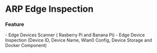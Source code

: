 <H1> ARP Edge Inspection </H1>

<H3> Feature </H3>
- Edge Devices Scanner ( Rasberry Pi and Banana Pi)
- Edge Device Inspection (Device ID, Device Name, Wlan0 Config, Device Storage and Docker Component)

